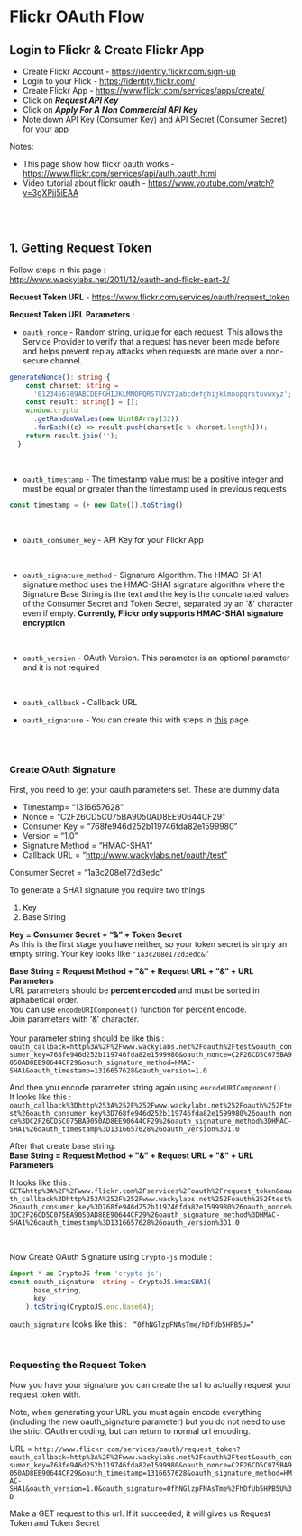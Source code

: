 # Flickr OAuth Flow

## Login to Flickr & Create Flickr App

+ Create Flickr Account - <https://identity.flickr.com/sign-up>
+ Login to your Flick - <https://identity.flickr.com/>
+ Create Flickr App - <https://www.flickr.com/services/apps/create/>
+ Click on ***Request API Key***
+ Click on ***Apply For A Non Commercial API Key***
+ Note down API Key (Consumer Key) and API Secret (Consumer Secret) for your app

Notes:

+ This page show how flickr oauth works - <https://www.flickr.com/services/api/auth.oauth.html>
+ Video tutorial about flickr oauth - <https://www.youtube.com/watch?v=3gXPjj5iEAA>

<br>
<br>

## 1. Getting Request Token

Follow steps in this page :<br>
<http://www.wackylabs.net/2011/12/oauth-and-flickr-part-2/>

**Request Token URL** - <https://www.flickr.com/services/oauth/request_token>

**Request Token URL Parameters :**

+ `oauth_nonce` - Random string, unique for each request. This allows the Service Provider to verify that a request has never been made before and helps prevent replay attacks when requests are made over a non-secure channel.<br>

```TypeScript
generateNonce(): string {
    const charset: string =
      '0123456789ABCDEFGHIJKLMNOPQRSTUVXYZabcdefghijklmnopqrstuvwxyz';
    const result: string[] = [];
    window.crypto
      .getRandomValues(new Uint8Array(32))
      .forEach((c) => result.push(charset[c % charset.length]));
    return result.join('');
  }
```

<br>

+ `oauth_timestamp` - The timestamp value must be a positive integer and must be equal or greater than the timestamp used in previous requests

```TypeScript
const timestamp = (+ new Date()).toString()
```

<br>

+ `oauth_consumer_key` - API Key for your Flickr App

<br>

+ `oauth_signature_method` - Signature Algorithm. The HMAC-SHA1 signature method uses the HMAC-SHA1 signature algorithm where the Signature Base String is the text and the key is the concatenated values of the Consumer Secret and Token Secret, separated by an '&' character even if empty. **Currently, Flickr only supports HMAC-SHA1 signature encryption**

<br>

+ `oauth_version` - OAuth Version. This parameter is an optional parameter and it is not required

<br>

+ `oauth_callback` - Callback URL

+ `oauth_signature` - You can create this with steps in [this](http://www.wackylabs.net/2011/12/oauth-and-flickr-part-2/) page

<br>
<br>

### **Create OAuth Signature**

First, you need to get your oauth parameters set. These are dummy data

+ Timestamp= “1316657628”
+ Nonce = “C2F26CD5C075BA9050AD8EE90644CF29”
+ Consumer Key = “768fe946d252b119746fda82e1599980”
+ Version = “1.0”
+ Signature Method =  “HMAC-SHA1”
+ Callback URL = “http://www.wackylabs.net/oauth/test”

Consumer Secret = “1a3c208e172d3edc”

To generate a SHA1 signature you require two things

1. Key
2. Base String

**Key = Consumer Secret + “&” + Token Secret**<br>
As this is the first stage you have neither, so your token secret is simply an empty string. Your key looks like `"1a3c208e172d3edc&”`

**Base String = Request Method + "&" + Request URL + "&" + URL Parameters**<br>
URL parameters should be **percent encoded** and must be sorted in alphabetical order. <br>You can use `encodeURIComponent()` function for percent encode. <br>Join parameters with '&' character.
<br>
<br>Your parameter string should be like this :<br>
`oauth_callback=http%3A%2F%2Fwww.wackylabs.net%2Foauth%2Ftest&oauth_consumer_key=768fe946d252b119746fda82e1599980&oauth_nonce=C2F26CD5C075BA9050AD8EE90644CF29&oauth_signature_method=HMAC-SHA1&oauth_timestamp=1316657628&oauth_version=1.0`

And then you encode parameter string again using `encodeURIComponent()`
<br>It looks like this :<br>
`oauth_callback%3Dhttp%253A%252F%252Fwww.wackylabs.net%252Foauth%252Ftest%26oauth_consumer_key%3D768fe946d252b119746fda82e1599980%26oauth_nonce%3DC2F26CD5C075BA9050AD8EE90644CF29%26oauth_signature_method%3DHMAC-SHA1%26oauth_timestamp%3D1316657628%26oauth_version%3D1.0`

After that create base string.<br>
**Base String = Request Method + "&" + Request URL + "&" + URL Parameters**<br>

It looks like this :<br>
`GET&http%3A%2F%2Fwww.flickr.com%2Fservices%2Foauth%2Frequest_token&oauth_callback%3Dhttp%253A%252F%252Fwww.wackylabs.net%252Foauth%252Ftest%26oauth_consumer_key%3D768fe946d252b119746fda82e1599980%26oauth_nonce%3DC2F26CD5C075BA9050AD8EE90644CF29%26oauth_signature_method%3DHMAC-SHA1%26oauth_timestamp%3D1316657628%26oauth_version%3D1.0`

<br>

Now Create OAuth Signature using `Crypto-js` module :

```TypeScript
import * as CryptoJS from 'crypto-js';
const oauth_signature: string = CryptoJS.HmacSHA1(
      base_string,
      key
    ).toString(CryptoJS.enc.Base64);
```

`oauth_signature` looks like this : ` “0fhNGlzpFNAsTme/hDfUb5HPB5U=”`

<br>

### **Requesting the Request Token**

Now you have your signature you can create the url to actually request your request token with.

Note, when generating your URL you must again encode everything (including the new oauth_signature parameter) but you do not need to use the strict OAuth encoding, but can return to normal url encoding.

URL = `http://www.flickr.com/services/oauth/request_token?oauth_callback=http%3A%2F%2Fwww.wackylabs.net%2Foauth%2Ftest&oauth_consumer_key=768fe946d252b119746fda82e1599980&oauth_nonce=C2F26CD5C075BA9050AD8EE90644CF29&oauth_timestamp=1316657628&oauth_signature_method=HMAC-SHA1&oauth_version=1.0&oauth_signature=0fhNGlzpFNAsTme%2FhDfUb5HPB5U%3D`

Make a GET request to this url. If it succeeded, it will gives us Request Token and Token Secret